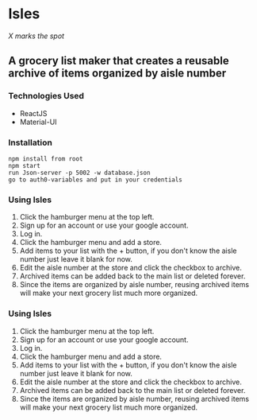 # Isles

_X marks the spot_

## A grocery list maker that creates a reusable archive of items organized by aisle number

### Technologies Used

- ReactJS
- Material-UI

### Installation

```clone the directory
npm install from root
npm start
run Json-server -p 5002 -w database.json
go to auth0-variables and put in your credentials
```

### Using Isles

1.  Click the hamburger menu at the top left.
2.  Sign up for an account or use your google account.
3.  Log in.
4.  Click the hamburger menu and add a store.
5.  Add items to your list with the + button, if you don't know the aisle number just leave it blank for now.
6.  Edit the aisle number at the store and click the checkbox to archive.
7.  Archived items can be added back to the main list or deleted forever.
8.  Since the items are organized by aisle number, reusing archived items will make your next grocery list much more organized.

### Using Isles

1. Click the hamburger menu at the top left.
2. Sign up for an account or use your google account.
3. Log in.
4. Click the hamburger menu and add a store.
5. Add items to your list with the + button, if you don't know the aisle number just leave it blank for now.
6. Edit the aisle number at the store and click the checkbox to archive.
7. Archived items can be added back to the main list or deleted forever.
8. Since the items are organized by aisle number, reusing archived items will make your next grocery list much more organized.
